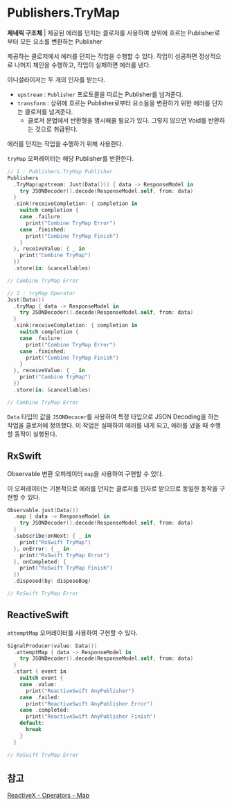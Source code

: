 # Publishers.TryMap

**제네릭 구조체** | 제공된 에러를 던지는 클로저를 사용하여 상위에 흐르는 Publisher로부터 모든 요소를 변환하는 Publisher

제공하는 클로저에서 에러를 던지는 작업을 수행할 수 있다. 작업이 성공하면 정상적으로 나머지 체인을 수행하고, 작업이 실패하면 에러를 낸다.

이니셜라이저는 두 개의 인자를 받는다.

- `upstream` : `Publisher` 프로토콜을 따르는 Publisher를 넘겨준다.
- `transform` : 상위에 흐르는 Publisher로부터 요소들을 변환하기 위한 에러를 던지는 클로저를 넘겨준다.
  - 클로저 문법에서 반환형을 명시해줄 필요가 있다. 그렇지 않으면 Void를 반환하는 것으로 취급된다.

에러를 던지는 작업을 수행하기 위해 사용한다.

`tryMap` 오퍼레이터는 해당 Publisher를 반환한다.

```swift
// 1 : Publishers.TryMap Publisher
Publishers
  .TryMap(upstream: Just(Data())) { data -> ResponseModel in
    try JSONDecoder().decode(ResponseModel.self, from: data)  
  }
  .sink(receiveCompletion: { completion in
    switch completion {
    case .failure:
      print("Combine TryMap Error")
    case .finished:
      print("Combine TryMap Finish")
    }
  }, receiveValue: { _ in
    print("Combine TryMap")
  })
  .store(in: &cancellables)

// Combine TryMap Error

// 2 : tryMap Operator
Just(Data())
  .tryMap { data -> ResponseModel in
    try JSONDecoder().decode(ResponseModel.self, from: data)
  }
  .sink(receiveCompletion: { completion in
    switch completion {
    case .failure:
      print("Combine TryMap Error")
    case .finished:
      print("Combine TryMap Finish")
    }
  }, receiveValue: { _ in
    print("Combine TryMap")
  })
  .store(in: &cancellables)

// Combine TryMap Error
```

`Data` 타입의 값을 `JSONDecocer`를 사용하여 특정 타입으로 JSON Decoding을 하는 작업을 클로저에 정의했다. 이 작업은 실패하여 에러를 내게 되고, 에러를 냈을 때 수행할 동작이 실행된다.

## RxSwift

Observable 변환 오퍼레이터 `map`을 사용하여 구현할 수 있다. 

이 오퍼레이터는 기본적으로 에러를 던지는 클로저를 인자로 받으므로 동일한 동작을 구현할 수 있다.

```swift
Observable.just(Data())
  .map { data -> ResponseModel in
    try JSONDecoder().decode(ResponseModel.self, from: data)
  }
  .subscribe(onNext: { _ in
    print("RxSwift TryMap")
  }, onError: { _ in
    print("RxSwift TryMap Error")
  }, onCompleted: {
    print("RxSwift TryMap Finish")
  })
  .disposed(by: disposeBag)

// RxSwift TryMap Error
```

## ReactiveSwift

`attemptMap` 오퍼레이터를 사용하여 구현할 수 있다.

```swift
SignalProducer(value: Data())
  .attemptMap { data -> ResponseModel in
    try JSONDecoder().decode(ResponseModel.self, from: data)
  }
  .start { event in
    switch event {
    case .value:
      print("ReactiveSwift AnyPublisher")
    case .failed:
      print("ReactiveSwift AnyPublisher Error")
    case .completed:
      print("ReactiveSwift AnyPublisher Finish")
    default:
      break
    }
  }

// RxSwift TryMap Error
```

## 참고

[ReactiveX - Operators - Map](http://reactivex.io/documentation/operators/map.html)